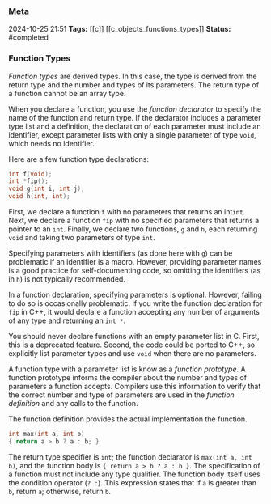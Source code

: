 ### Meta
2024-10-25 21:51
**Tags:** [[c]] [[c_objects_functions_types]]
**Status:** #completed 

### Function Types
*Function types* are derived types. In this case, the type is derived from the return type and the number and types of its parameters. The return type of a function cannot be an array type.

When you declare a function, you use the *function declarator* to specify the name of the function and return type. If the declarator includes a parameter type list and a definition, the declaration of each parameter must include an identifier, except parameter lists with only a single parameter of type `void`, which needs no identifier.

Here are a few function type declarations:
```C title:function_declarations.c
int f(void);
int *fip();
void g(int i, int j);
void h(int, int);
```

First, we declare a function `f` with no parameters that returns an int`int`. Next, we declare a function `fip` with no specified parameters that returns a pointer to an `int`. Finally, we declare two functions, `g` and `h`, each returning `void` and taking two parameters of type `int`.

Specifying parameters with identifiers (as done here with `g`) can be problematic if an identifier is a macro. However, providing parameter names is a good practice for self-documenting code, so omitting the identifiers (as in `h`) is not typically recommended.

In a function declaration, specifying parameters is optional. However, failing to do so is occasionally problematic. If you write the function declaration for `fip` in C++, it would declare a function accepting any number of arguments of any type and returning an `int *`.

You should never declare functions with an empty parameter list in C. First, this is a deprecated feature. Second, the code could be ported to C++, so explicitly list parameter types and use `void` when there are no parameters.

A function type with a parameter list is know as a *function prototype*. A function prototype informs the compiler about the number and types of parameters a function accepts. Compilers use this information to verify that the correct number and type of parameters are used in the *function definition* and any calls to the function.

The function definition provides the actual implementation the function.
```C title:definition_example.c
int max(int a, int b)
{ return a > b ? a : b; }
```

The return type specifier is `int`; the function declarator is `max(int a, int b)`, and the function body is `{ return a > b ? a : b }`. The specification of a function must not include any type qualifier. The function body itself uses the condition operator (`? :`). This expression states that if `a` is greater than `b`, return `a`; otherwise, return `b`.